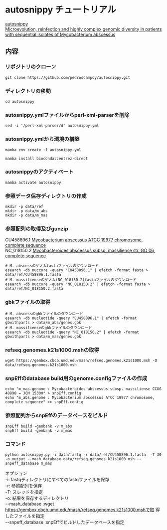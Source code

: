 # autosnippy チュートリアル

[autosnippy](https://github.com/pedroscampoy/autosnippy)  
[Microevolution, reinfection and highly complex genomic diversity in patients with sequential isolates of Mycobacterium abscessus](https://www.nature.com/articles/s41467-024-46552-w)

## 内容

### リポジトリのクローン
```
git clone https://github.com/pedroscampoy/autosnippy.git
```

### ディレクトリの移動
```
cd autosnippy
```

### autosnippy.ymlファイルからperl-xml-parserを削除
```
sed -i '/perl-xml-parser/d' autosnippy.yml
```

### autosnippy.ymlから環境の構築
```
mamba env create -f autosnippy.yml

mamba install bioconda::entrez-direct
```

### autosnippyのアクティベート
```
mamba activate autosnippy
```

### 参照データ保存ディレクトリの作成
```
mkdir -p data/ref
mkdir -p data/m_abs
mkdir -p data/m_mas
```

### 参照配列の取得及びgunzip
CU458896.1
[Mycobacterium abscessus ATCC 19977 chromosome, complete sequence](https://www.ncbi.nlm.nih.gov/nuccore/CU458896.1)  
NC_018150.2
[Mycobacteroides abscessus subsp. massiliense str. GO 06, complete sequence](https://www.ncbi.nlm.nih.gov/nuccore/NC_018150.2)

```
# M. abscessのゲノムfastaファイルのダウンロード
esearch -db nuccore -query "CU458896.1" | efetch -format fasta > data/ref/CU458896.1.fasta
# M. massilienseのゲノム(NC_018150.2)fastaファイルのダウンロード
esearch -db nuccore -query "NC_018150.2" | efetch -format fasta > data/ref/NC_018150.2.fasta
```
### gbkファイルの取得
```
# M. abscessのgbkファイルのダウンロード
esearch -db nucleotide -query "CU458896.1" | efetch -format gbwithparts > data/m_abs/genes.gbk
# M. massilienseのgbkファイルのダウンロード
esearch -db nucleotide -query "NC_018150.2" | efetch -format gbwithparts > data/m_mas/genes.gbk
```

### refseq.genomes.k21s1000.mshの取得
```
wget https://gembox.cbcb.umd.edu/mash/refseq.genomes.k21s1000.msh -O data/refseq.genomes.k21s1000.msh
```

### snpEffのdatabase build用のgenome.configファイルの作成
```
echo "m_mas.genome : Mycobacteroides abscessus subsp. massiliense CCUG 48898 = JCM 15300" > snpEff.config
echo "m_abs.genome : Mycobacterium abscessus ATCC 19977 chromosome, complete sequence" >> snpEff.config
```
### 参照配列からsnpEffのデータベースをビルド
```
snpEff build -genbank -v m_abs
snpEff build -genbank -v m_mas
```

###  コマンド
```
python autosnippy.py -i data/fastq -r data/ref/CU458896.1.fasta  -T 30 -o output --mash_database data/refseq.genomes.k21s1000.msh --snpeff_database m_mas
```
オプション  
-i: fastqディレクトリにすべてのfastqファイルを保存  
-r: 参照配列を保存  
-T: スレッドを指定  
-o: 結果を保存するディレクトリ  
--mash_database :wget https://gembox.cbcb.umd.edu/mash/refseq.genomes.k21s1000.mshで取
得したファイルを指定  
--snpeff_database :snpEffでビルドしたデータベースを指定  

